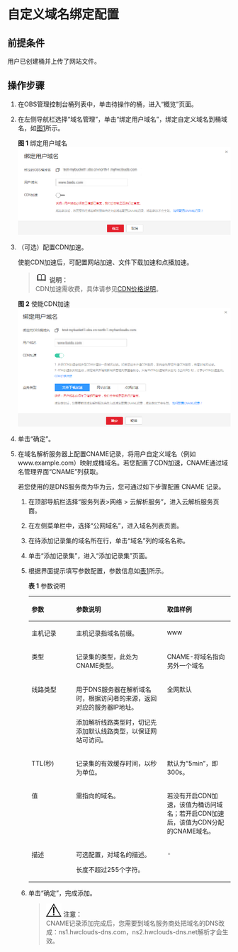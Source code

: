# 自定义域名绑定配置<a name="obs_03_0032"></a>

## 前提条件<a name="section16552733193411"></a>

用户已创建桶并上传了网站文件。

## 操作步骤<a name="section541719774011"></a>

1.  在OBS管理控制台桶列表中，单击待操作的桶，进入“概览”页面。
2.  在左侧导航栏选择“域名管理”，单击“绑定用户域名”，绑定自定义域名到桶域名，如[图1](#fig53010339108)所示。

    **图 1**  绑定用户域名<a name="fig53010339108"></a>  
    ![](figures/绑定用户域名.png "绑定用户域名")

3.  （可选）配置CDN加速。

    使能CDN加速后，可配置网站加速、文件下载加速和点播加速。

    >![](public_sys-resources/icon-note.gif) **说明：**   
    >CDN加速需收费，具体请参见[CDN价格说明](https://support.huaweicloud.com/pro_price/index.html#cdn_detail)。  

    **图 2**  使能CDN加速<a name="fig2082812010503"></a>  
    ![](figures/使能CDN加速.png "使能CDN加速")

4.  单击“确定”。
5.  在域名解析服务器上配置CNAME记录，将用户自定义域名（例如www.example.com）映射成桶域名。若您配置了CDN加速，CNAME通过域名管理界面“CNAME”列获取。

    若您使用的是DNS服务商为华为云，您可通过如下步骤配置 CNAME 记录。

    1.  在顶部导航栏选择“服务列表\>网络 \> 云解析服务”，进入云解析服务页面。
    2.  在左侧菜单栏中，选择“公网域名”，进入域名列表页面。
    3.  在待添加记录集的域名所在行，单击“域名”列的域名名称。
    4.  单击“添加记录集”，进入“添加记录集”页面。
    5.  根据界面提示填写参数配置，参数信息如[表1](#table18826111120149)所示。

        **表 1**  参数说明

        <a name="table18826111120149"></a>
        <table><thead align="left"><tr id="row17826121181414"><th class="cellrowborder" valign="top" width="22%" id="mcps1.2.4.1.1"><p id="p13826191112144"><a name="p13826191112144"></a><a name="p13826191112144"></a>参数</p>
        </th>
        <th class="cellrowborder" valign="top" width="45%" id="mcps1.2.4.1.2"><p id="p9826911171417"><a name="p9826911171417"></a><a name="p9826911171417"></a>参数说明</p>
        </th>
        <th class="cellrowborder" valign="top" width="33%" id="mcps1.2.4.1.3"><p id="p1682651115148"><a name="p1682651115148"></a><a name="p1682651115148"></a>取值样例</p>
        </th>
        </tr>
        </thead>
        <tbody><tr id="row1482616114141"><td class="cellrowborder" valign="top" width="22%" headers="mcps1.2.4.1.1 "><p id="p2049713718147"><a name="p2049713718147"></a><a name="p2049713718147"></a>主机记录</p>
        </td>
        <td class="cellrowborder" valign="top" width="45%" headers="mcps1.2.4.1.2 "><p id="p13497737141414"><a name="p13497737141414"></a><a name="p13497737141414"></a>主机记录指域名前缀。</p>
        </td>
        <td class="cellrowborder" valign="top" width="33%" headers="mcps1.2.4.1.3 "><p id="p17497183716145"><a name="p17497183716145"></a><a name="p17497183716145"></a>www</p>
        </td>
        </tr>
        <tr id="row782611119144"><td class="cellrowborder" valign="top" width="22%" headers="mcps1.2.4.1.1 "><p id="p204971037131414"><a name="p204971037131414"></a><a name="p204971037131414"></a>类型</p>
        </td>
        <td class="cellrowborder" valign="top" width="45%" headers="mcps1.2.4.1.2 "><p id="p11497437181411"><a name="p11497437181411"></a><a name="p11497437181411"></a>记录集的类型，此处为CNAME类型。</p>
        </td>
        <td class="cellrowborder" valign="top" width="33%" headers="mcps1.2.4.1.3 "><p id="p24975374144"><a name="p24975374144"></a><a name="p24975374144"></a>CNAME-将域名指向另外一个域名</p>
        </td>
        </tr>
        <tr id="row482661141419"><td class="cellrowborder" valign="top" width="22%" headers="mcps1.2.4.1.1 "><p id="p174974374146"><a name="p174974374146"></a><a name="p174974374146"></a>线路类型</p>
        </td>
        <td class="cellrowborder" valign="top" width="45%" headers="mcps1.2.4.1.2 "><p id="p749743771417"><a name="p749743771417"></a><a name="p749743771417"></a>用于DNS服务器在解析域名时，根据访问者的来源，返回对应的服务器IP地址。</p>
        <p id="p94971037171418"><a name="p94971037171418"></a><a name="p94971037171418"></a>添加解析线路类型时，切记先添加默认线路类型，以保证网站可访问。</p>
        </td>
        <td class="cellrowborder" valign="top" width="33%" headers="mcps1.2.4.1.3 "><p id="p4497937181412"><a name="p4497937181412"></a><a name="p4497937181412"></a>全网默认</p>
        </td>
        </tr>
        <tr id="row8826181119146"><td class="cellrowborder" valign="top" width="22%" headers="mcps1.2.4.1.1 "><p id="p15497113717145"><a name="p15497113717145"></a><a name="p15497113717145"></a>TTL(秒)</p>
        </td>
        <td class="cellrowborder" valign="top" width="45%" headers="mcps1.2.4.1.2 "><p id="p1349713714147"><a name="p1349713714147"></a><a name="p1349713714147"></a>记录集的有效缓存时间，以秒为单位。</p>
        </td>
        <td class="cellrowborder" valign="top" width="33%" headers="mcps1.2.4.1.3 "><p id="p749718376142"><a name="p749718376142"></a><a name="p749718376142"></a>默认为“5min”，即300s。</p>
        </td>
        </tr>
        <tr id="row1882621121414"><td class="cellrowborder" valign="top" width="22%" headers="mcps1.2.4.1.1 "><p id="p1549773711419"><a name="p1549773711419"></a><a name="p1549773711419"></a>值</p>
        </td>
        <td class="cellrowborder" valign="top" width="45%" headers="mcps1.2.4.1.2 "><p id="p16639155285514"><a name="p16639155285514"></a><a name="p16639155285514"></a>需指向的域名。</p>
        </td>
        <td class="cellrowborder" valign="top" width="33%" headers="mcps1.2.4.1.3 "><p id="p1521120105620"><a name="p1521120105620"></a><a name="p1521120105620"></a>若没有开启CDN加速，该值为桶访问域名；若开启CDN加速后，该值为CDN分配的CNAME域名。</p>
        </td>
        </tr>
        <tr id="row15826911141412"><td class="cellrowborder" valign="top" width="22%" headers="mcps1.2.4.1.1 "><p id="p84971237141410"><a name="p84971237141410"></a><a name="p84971237141410"></a>描述</p>
        </td>
        <td class="cellrowborder" valign="top" width="45%" headers="mcps1.2.4.1.2 "><p id="p1149733751415"><a name="p1149733751415"></a><a name="p1149733751415"></a>可选配置，对域名的描述。</p>
        <p id="p249783714141"><a name="p249783714141"></a><a name="p249783714141"></a>长度不超过255个字符。</p>
        </td>
        <td class="cellrowborder" valign="top" width="33%" headers="mcps1.2.4.1.3 "><p id="p14497183771415"><a name="p14497183771415"></a><a name="p14497183771415"></a>-</p>
        </td>
        </tr>
        </tbody>
        </table>

    6.  单击“确定”，完成添加。

        >![](public_sys-resources/icon-notice.gif) **注意：**   
        >CNAME记录添加完成后，您需要到域名服务商处把域名的DNS改成：ns1.hwclouds-dns.com，ns2.hwclouds-dns.net解析才会生效。  



